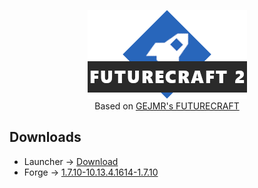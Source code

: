 <p align="center">
<img src="https://raw.githubusercontent.com/HopikDev/FC2/main/FC2Logo.png"/>
<br/>
Based on <a href="http://gejmr.eu/ke-stazeni">GEJMR's FUTURECRAFT</a>
</p>

## Downloads

- Launcher -> [Download](https://github.com/HopikDev/FC2/releases/download/main/FC2DLInstaller.exe)
- Forge -> [1.7.10-10.13.4.1614-1.7.10](https://files.minecraftforge.net/maven/net/minecraftforge/forge/1.7.10-10.13.4.1614-1.7.10/forge-1.7.10-10.13.4.1614-1.7.10-installer.jar)
